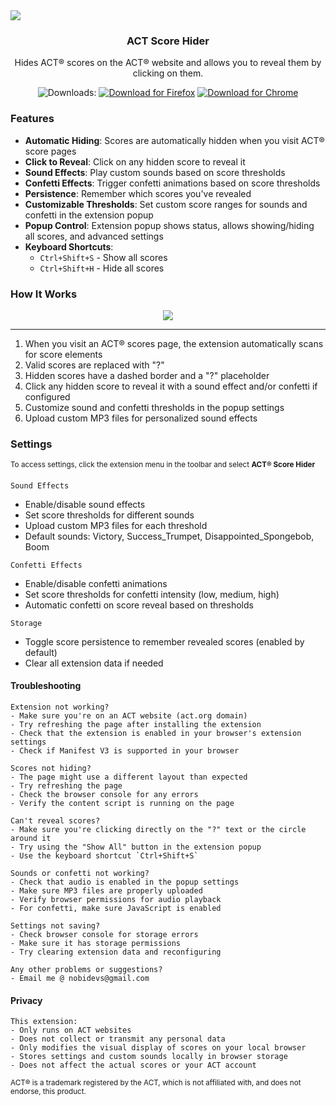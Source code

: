 <img src="https://github.com/user-attachments/assets/5c8f7b67-024e-4517-a17a-179767db3f2a">

<div align="center">

### ACT Score Hider

Hides ACT® scores on the ACT® website and allows you to reveal them by clicking on them.
<p>
    <img src="https://img.shields.io/badge/Downloads%3A-343434" alt="Downloads:">
    <a href="https://addons.mozilla.org/en-US/firefox/addon/act-score-hider/"><img src="https://img.shields.io/badge/Firefox-FF7139?logo=Firefox&logoColor=white" alt="Download for Firefox"></a>
    <a href="https://chromewebstore.google.com/detail/act%C2%AE-score-hider/cbfjphnmcemkkkpbknibkibilinibhbd"><img src="https://img.shields.io/badge/Chrome-4285F4?logo=GoogleChrome&logoColor=white" alt="Download for Chrome"></a>
</p>
</div>



### Features

- **Automatic Hiding**: Scores are automatically hidden when you visit ACT® score pages
- **Click to Reveal**: Click on any hidden score to reveal it
- **Sound Effects**: Play custom sounds based on score thresholds
- **Confetti Effects**: Trigger confetti animations based on score thresholds
- **Persistence**: Remember which scores you've revealed
- **Customizable Thresholds**: Set custom score ranges for sounds and confetti in the extension popup
- **Popup Control**: Extension popup shows status, allows showing/hiding all scores, and advanced settings
- **Keyboard Shortcuts**:
  - `Ctrl+Shift+S` - Show all scores
  - `Ctrl+Shift+H` - Hide all scores


### How It Works
<p align="center">
    <img src="https://github.com/user-attachments/assets/ae0fe3a4-8709-46c1-9244-16e804c23459" />
</p>

---

1. When you visit an ACT® scores page, the extension automatically scans for score elements
2. Valid scores are replaced with "?"
3. Hidden scores have a dashed border and a "?" placeholder
4. Click any hidden score to reveal it with a sound effect and/or confetti if configured
5. Customize sound and confetti thresholds in the popup settings
6. Upload custom MP3 files for personalized sound effects



### Settings
<sup>To access settings, click the extension menu in the toolbar and select **ACT® Score Hider**</sup>
&nbsp;

```Sound Effects```
- Enable/disable sound effects
- Set score thresholds for different sounds
- Upload custom MP3 files for each threshold
- Default sounds: Victory, Success_Trumpet, Disappointed_Spongebob, Boom

```Confetti Effects```
- Enable/disable confetti animations
- Set score thresholds for confetti intensity (low, medium, high)
- Automatic confetti on score reveal based on thresholds

```Storage```
- Toggle score persistence to remember revealed scores (enabled by default)
- Clear all extension data if needed

#### Troubleshooting
```
Extension not working?
- Make sure you're on an ACT website (act.org domain)
- Try refreshing the page after installing the extension
- Check that the extension is enabled in your browser's extension settings
- Check if Manifest V3 is supported in your browser

Scores not hiding?
- The page might use a different layout than expected
- Try refreshing the page
- Check the browser console for any errors
- Verify the content script is running on the page

Can't reveal scores?
- Make sure you're clicking directly on the "?" text or the circle around it
- Try using the "Show All" button in the extension popup
- Use the keyboard shortcut `Ctrl+Shift+S`

Sounds or confetti not working?
- Check that audio is enabled in the popup settings
- Make sure MP3 files are properly uploaded
- Verify browser permissions for audio playback
- For confetti, make sure JavaScript is enabled

Settings not saving?
- Check browser console for storage errors
- Make sure it has storage permissions
- Try clearing extension data and reconfiguring

Any other problems or suggestions?
- Email me @ nobidevs@gmail.com
```
#### Privacy
```
This extension:
- Only runs on ACT websites
- Does not collect or transmit any personal data
- Only modifies the visual display of scores on your local browser
- Stores settings and custom sounds locally in browser storage
- Does not affect the actual scores or your ACT account
```

<sub>ACT® is a trademark registered by the ACT, which is not affiliated with, and does not endorse, this product.</sub>
